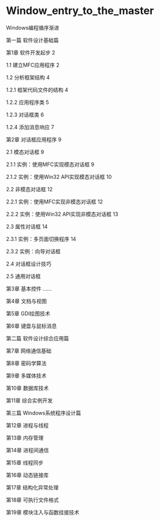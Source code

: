 # Window_entry_to_the_master

Windows编程循序渐进



第一篇 软件设计基础篇


第1章 软件开发起步 2

1.1 建立MFC应用程序 2

1.2 分析框架结构 4

1.2.1 框架代码文件的结构 4

1.2.2 应用程序类 5

1.2.3 对话框类 6

1.2.4 添加消息响应 7



第2章 对话框应用程序 9


2.1 模态对话框 9

2.1.1 实例：使用MFC实现模态对话框 9

2.1.2 实例：使用Win32 API实现模态对话框 10

2.2 非模态对话框 12

2.2.1 实例：使用MFC实现非模态对话框 12

2.2.2 实例：使用Win32 API实现非模态对话框 13

2.3 属性对话框 14

2.3.1 实例：多页面切换程序 14

2.3.2 实例：向导对话框

2.4 对话框设计技巧

2.5 通用对话框



第3章 基本控件
……


第4章 文档与视图

第5章 GDI绘图技术

第6章 键盘与鼠标消息



第二篇 软件设计综合应用篇



第7章 网络通信基础

第8章 密码学算法

第9章 多媒体技术

第10章 数据库技术

第11章 综合实例开发



第三篇 Windows系统程序设计篇


第12章 进程与线程

第13章 内存管理

第14章 进程间通信

第15章 线程同步

第16章 动态链接库

第17章 结构化异常处理

第18章 可执行文件格式

第19章 模块注入与函数挂接技术
